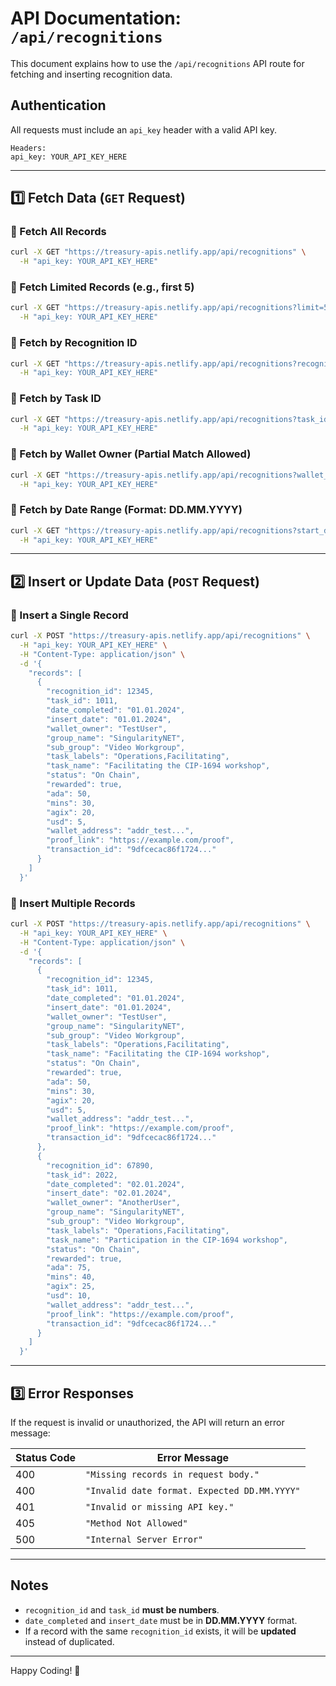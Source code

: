 # API Documentation: `/api/recognitions`

This document explains how to use the `/api/recognitions` API route for fetching and inserting recognition data.

## Authentication
All requests must include an `api_key` header with a valid API key.

```text
Headers:
api_key: YOUR_API_KEY_HERE
```

---

## 1️⃣ Fetch Data (`GET` Request)

### 🔹 Fetch All Records
```bash
curl -X GET "https://treasury-apis.netlify.app/api/recognitions" \
  -H "api_key: YOUR_API_KEY_HERE"
```

### 🔹 Fetch Limited Records (e.g., first 5)
```bash
curl -X GET "https://treasury-apis.netlify.app/api/recognitions?limit=5" \
  -H "api_key: YOUR_API_KEY_HERE"
```

### 🔹 Fetch by Recognition ID
```bash
curl -X GET "https://treasury-apis.netlify.app/api/recognitions?recognition_id=12345" \
  -H "api_key: YOUR_API_KEY_HERE"
```

### 🔹 Fetch by Task ID
```bash
curl -X GET "https://treasury-apis.netlify.app/api/recognitions?task_id=1011" \
  -H "api_key: YOUR_API_KEY_HERE"
```

### 🔹 Fetch by Wallet Owner (Partial Match Allowed)
```bash
curl -X GET "https://treasury-apis.netlify.app/api/recognitions?wallet_owner=TestUser" \
  -H "api_key: YOUR_API_KEY_HERE"
```

### 🔹 Fetch by Date Range (Format: DD.MM.YYYY)
```bash
curl -X GET "https://treasury-apis.netlify.app/api/recognitions?start_date=01.01.2024&end_date=01.02.2024" \
  -H "api_key: YOUR_API_KEY_HERE"
```

---

## 2️⃣ Insert or Update Data (`POST` Request)

### 🔹 Insert a Single Record
```bash
curl -X POST "https://treasury-apis.netlify.app/api/recognitions" \
  -H "api_key: YOUR_API_KEY_HERE" \
  -H "Content-Type: application/json" \
  -d '{
    "records": [
      {
        "recognition_id": 12345,
        "task_id": 1011,
        "date_completed": "01.01.2024",
        "insert_date": "01.01.2024",
        "wallet_owner": "TestUser",
        "group_name": "SingularityNET",
        "sub_group": "Video Workgroup",
        "task_labels": "Operations,Facilitating",
        "task_name": "Facilitating the CIP-1694 workshop",
        "status": "On Chain",
        "rewarded": true,
        "ada": 50,
        "mins": 30,
        "agix": 20,
        "usd": 5,
        "wallet_address": "addr_test...",
        "proof_link": "https://example.com/proof",
        "transaction_id": "9dfcecac86f1724..."
      }
    ]
  }'
```

### 🔹 Insert Multiple Records
```bash
curl -X POST "https://treasury-apis.netlify.app/api/recognitions" \
  -H "api_key: YOUR_API_KEY_HERE" \
  -H "Content-Type: application/json" \
  -d '{
    "records": [
      {
        "recognition_id": 12345,
        "task_id": 1011,
        "date_completed": "01.01.2024",
        "insert_date": "01.01.2024",
        "wallet_owner": "TestUser",
        "group_name": "SingularityNET",
        "sub_group": "Video Workgroup",
        "task_labels": "Operations,Facilitating",
        "task_name": "Facilitating the CIP-1694 workshop",
        "status": "On Chain",
        "rewarded": true,
        "ada": 50,
        "mins": 30,
        "agix": 20,
        "usd": 5,
        "wallet_address": "addr_test...",
        "proof_link": "https://example.com/proof",
        "transaction_id": "9dfcecac86f1724..."
      },
      {
        "recognition_id": 67890,
        "task_id": 2022,
        "date_completed": "02.01.2024",
        "insert_date": "02.01.2024",
        "wallet_owner": "AnotherUser",
        "group_name": "SingularityNET",
        "sub_group": "Video Workgroup",
        "task_labels": "Operations,Facilitating",
        "task_name": "Participation in the CIP-1694 workshop",
        "status": "On Chain",
        "rewarded": true,
        "ada": 75,
        "mins": 40,
        "agix": 25,
        "usd": 10,
        "wallet_address": "addr_test...",
        "proof_link": "https://example.com/proof",
        "transaction_id": "9dfcecac86f1724..."
      }
    ]
  }'
```

---

## 3️⃣ Error Responses
If the request is invalid or unauthorized, the API will return an error message:

| Status Code | Error Message |
|-------------|--------------|
| 400 | `"Missing records in request body."` |
| 400 | `"Invalid date format. Expected DD.MM.YYYY"` |
| 401 | `"Invalid or missing API key."` |
| 405 | `"Method Not Allowed"` |
| 500 | `"Internal Server Error"` |

---

## Notes
- `recognition_id` and `task_id` **must be numbers**.
- `date_completed` and `insert_date` must be in **DD.MM.YYYY** format.
- If a record with the same `recognition_id` exists, it will be **updated** instead of duplicated.

---
Happy Coding! 🚀
